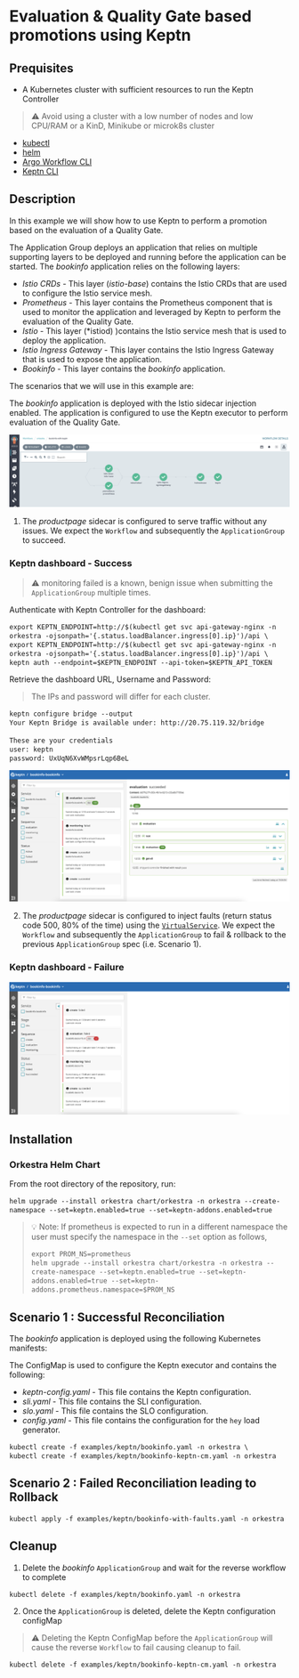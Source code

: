 # Evaluation & Quality Gate based promotions using Keptn

## Prequisites

- A Kubernetes cluster with sufficient resources to run the Keptn Controller

> ⚠️ Avoid using a cluster with a low number of nodes and low CPU/RAM or a KinD, Minikube or microk8s cluster

- [kubectl](https://kubernetes.io/docs/tasks/tools/)
- [helm](https://helm.sh/docs/intro/install/)
- [Argo Workflow CLI](https://github.com/argoproj/argo-workflows/releases/tag/v3.0.0)
- [Keptn CLI](https://keptn.sh/docs/0.9.x/operate/install/)

## Description

In this example we will show how to use Keptn to perform a promotion based on the evaluation of a Quality Gate.

The Application Group deploys an application that relies on multiple supporting layers to be deployed and running before the application can be started. The *bookinfo* application relies on the following layers:

- *Istio CRDs* - This layer (*istio-base*) contains the Istio CRDs that are used to configure the Istio service mesh.
- *Prometheus* - This layer contains the Prometheus component that is used to monitor the application and leveraged by Keptn to perform the evaluation of the Quality Gate.
- *Istio* - This layer (*istiod) )contains the Istio service mesh that is used to deploy the application.
- *Istio Ingress Gateway* - This layer contains the Istio Ingress Gateway that is used to expose the application.
- *Bookinfo* - This layer contains the *bookinfo* application.

The scenarios that we will use in this example are:

The *bookinfo* application is deployed with the Istio sidecar injection enabled. The application is configured to use the Keptn executor to perform evaluation of the Quality Gate.

![Orkestra Workflow](keptn-executor.png)

1. The *productpage* sidecar is configured to serve traffic without any issues.
We expect the `Workflow` and subsequently the `ApplicationGroup` to succeed.

### Keptn dashboard - Success

> ⚠️ monitoring failed is a known, benign issue when submitting the `ApplicationGroup` multiple times.

Authenticate with Keptn Controller for the dashboard:

```shell
export KEPTN_ENDPOINT=http://$(kubectl get svc api-gateway-nginx -n orkestra -ojsonpath='{.status.loadBalancer.ingress[0].ip}')/api \
export KEPTN_ENDPOINT=http://$(kubectl get svc api-gateway-nginx -n orkestra -ojsonpath='{.status.loadBalancer.ingress[0].ip}')/api \
keptn auth --endpoint=$KEPTN_ENDPOINT --api-token=$KEPTN_API_TOKEN
```

Retrieve the dashboard URL, Username and Password:

> The IPs and password will differ for each cluster.

```shell
keptn configure bridge --output
Your Keptn Bridge is available under: http://20.75.119.32/bridge

These are your credentials
user: keptn
password: UxUqN6XvWMpsrLqp6BeL
```

![Keptn Dashboard](./keptn-dashboard.png)

2. The *productpage* sidecar is configured to inject faults (return status code 500, 80% of the time) using the [`VirtualService`](https://istio.io/latest/docs/tasks/traffic-management/fault-injection/). We expect the `Workflow` and subsequently the `ApplicationGroup` to fail & rollback to the previous `ApplicationGroup` spec (i.e. Scenario 1).

### Keptn dashboard - Failure

![Keptn Dashboard](./keptn-dashboard-failed.png)

## Installation

### Orkestra Helm Chart

From the root directory of the repository, run:

```shell
helm upgrade --install orkestra chart/orkestra -n orkestra --create-namespace --set=keptn.enabled=true --set=keptn-addons.enabled=true
```

> 💡 Note: If prometheus is expected to run in a different namespace the user must specify the namespace in the `--set` option as follows,
>
> ```shell
> export PROM_NS=prometheus
> helm upgrade --install orkestra chart/orkestra -n orkestra --create-namespace --set=keptn.enabled=true --set=keptn-addons.enabled=true --set=keptn-addons.prometheus.namespace=$PROM_NS
> ```

## Scenario 1 : Successful Reconciliation

The *bookinfo* application is deployed using the following Kubernetes manifests:

The ConfigMap is used to configure the Keptn executor and contains the following:

- *keptn-config.yaml* - This file contains the Keptn configuration.
- *sli.yaml* - This file contains the SLI configuration.
- *slo.yaml* - This file contains the SLO configuration.
- *config.yaml* - This file contains the configuration for the `hey` load generator.

```shell
kubectl create -f examples/keptn/bookinfo.yaml -n orkestra \
kubectl create -f examples/keptn/bookinfo-keptn-cm.yaml -n orkestra
```

## Scenario 2 : Failed Reconciliation leading to Rollback

```shell
kubectl apply -f examples/keptn/bookinfo-with-faults.yaml -n orkestra
```

## Cleanup

1. Delete the *bookinfo* `ApplicationGroup` and wait for the reverse workflow to complete

```shell
kubectl delete -f examples/keptn/bookinfo.yaml -n orkestra
```

2. Once the `ApplicationGroup` is deleted, delete the Keptn configuration configMap

> ⚠️ Deleting the Keptn ConfigMap before the `ApplicationGroup` will cause the reverse `Workflow` to fail causing cleanup to fail.

```shell
kubectl delete -f examples/keptn/bookinfo-keptn-cm.yaml -n orkestra
```

<!-- ## Manual Testing

### Authenticate with keptn

```terminal
export KEPTN_API_TOKEN=$(kubectl get secret keptn-api-token -n orkestra -ojsonpath='{.data.keptn-api-token}' | base64 --decode)
export KEPTN_ENDPOINT=http://$(kubectl get svc api-gateway-nginx -n orkestra -ojsonpath='{.status.loadBalancer.ingress[0].ip}')/api
```

```terminal
keptn auth --endpoint=$KEPTN_ENDPOINT --api-token=$KEPTN_API_TOKEN

Starting to authenticate
Successfully authenticated against the Keptn cluster http://20.72.120.233/api
```

### Retrieve username and password for Keptn bridge (dashboard)

```terminal
keptn configure bridge --output
```

### Trigger evaluation

```terminal
keptn create project bookinfo --shipyard=./shipyard.yaml
keptn create service bookinfo --project=bookinfo
keptn configure monitoring prometheus --project=bookinfo --service=bookinfo
keptn add-resource --project=bookinfo --service=bookinfo --resource=slo.yaml --resourceUri=slo.yaml --stage=dev
keptn add-resource --project=bookinfo --service=bookinfo --resource=prometheus/sli.yaml  --resourceUri=prometheus/sli.yaml --stage=dev
keptn add-resource --project=bookinfo --service=bookinfo --resource=job/config.yaml  --resourceUri=job/config.yaml --stage=dev
keptn trigger evaluation --project=bookinfo --service=bookinfo --timeframe=5m --stage dev --start $(date -u +"%Y-%m-%dT%T")
``` -->
